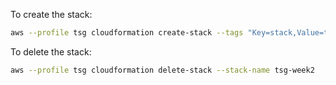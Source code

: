To create the stack: 
```bash
aws --profile tsg cloudformation create-stack --tags "Key=stack,Value=tsg-week2" --template-body file://week-2-cfn-template.yaml --stack-name tsg-week2
```

To delete the stack: 
```bash
aws --profile tsg cloudformation delete-stack --stack-name tsg-week2
```
